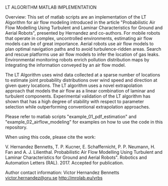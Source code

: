 LT ALGORITHM MATLAB IMPLEMENTATION

Overview:
This set of matlab scripts are an implementation of the LT Algorithm for air flow 
modeling introduced in the article "Probabilistic Air Flow Modelling Using Turbulent 
and Laminar Characteristics for Ground and Aerial Robots", presented by Hernandez 
and co-authors. For mobile robots that operate in complex, uncontrolled environments, 
estimating air flow models can be of great importance. Aerial robots use air flow 
models to plan optimal navigation paths and to avoid turbulence-ridden areas. 
Search and rescue platforms use air flow models to infer the location of gas leaks. 
Environmental monitoring robots enrich pollution distribution maps by integrating 
the information conveyed by an air flow model.

The LT Algorithm uses wind data collected at a sparse number of locations to estimate 
joint probability distributions over wind speed and direction at given query locations. 
The LT algorithm uses a novel extrapolation approach that models the air flow as a 
linear combination of laminar and turbulent components. Experimental validation of 
the LT algorithm has shown that has a high degree of stability with respect to 
parameter selection while outperforming conventional extrapolation approaches. 

Please refer to matlab scripts "example_01_pdf_estimation" and 
"example_02_airflow_modeling" for examples on how to use the code in this repository.

When using this code, please cite the work:

V. Hernandez Bennetts, T. P. Kucner, E. Schaffernicht, P. P. Neumann, H. Fan and 
A. J. Lilienthal. Probabilistic Air Flow Modelling Using Turbulent and Laminar 
Characteristics for Ground and Aerial Robots". Robotics and Automation Letters 
(RAL). 2017. Accepted for publication.

Author contact information:
Victor Hernandez Bennetts
victor.hernandez@oru.se
http://mrolab.eu/vrbs







